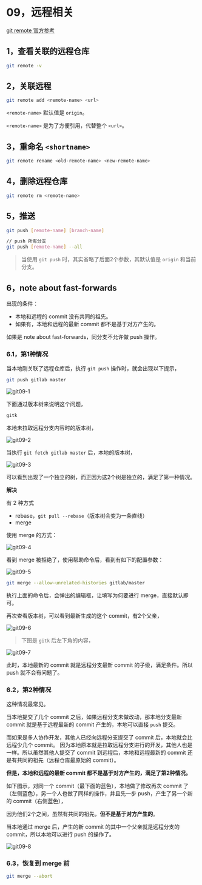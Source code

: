 # 09，远程相关

[git remote 官方参考](https://git-scm.com/book/zh/v2/Git-%E5%9F%BA%E7%A1%80-%E8%BF%9C%E7%A8%8B%E4%BB%93%E5%BA%93%E7%9A%84%E4%BD%BF%E7%94%A8)


## 1，查看关联的远程仓库
``` bash
git remote -v
```

## 2，关联远程
``` bash
git remote add <remote-name> <url> 
```
`<remote-name>` 默认值是 `origin`。

`<remote-name>` 是为了方便引用，代替整个 `<url>`。


## 3，重命名 `<shortname>`
``` bash
git remote rename <old-remote-name> <new-remote-name>
```

## 4，删除远程仓库
``` bash
git remote rm <remote-name>
```

## 5，推送

``` bash
git push [remote-name] [branch-name]

// push 所有分支
git push [remote-name] --all
```
> 当使用 `git push` 时，其实省略了后面2个参数，其默认值是 `origin` 和当前分支。

## 6，note about fast-forwards

出现的条件：
- 本地和远程的 commit 没有共同的祖先。
- 如果有，本地和远程的最新 commit 都不是基于对方产生的。

如果是 note about fast-forwards，同分支不允许做 push 操作。

### 6.1，第1种情况

当本地刚关联了远程仓库后，执行 `git push` 操作时，就会出现以下提示，

``` bash
git push gitlab master
```

![git09-1](https://crane0.oss-cn-beijing.aliyuncs.com/blogMarkdown/git20191212234020.png)

下面通过版本树来说明这个问题，

``` bash
gitk
```

本地未拉取远程分支内容时的版本树，

![git09-2](https://crane0.oss-cn-beijing.aliyuncs.com/blogMarkdown/git20191212234135.png)

当执行 `git fetch gitlab master` 后，本地的版本树，

![git09-3](https://crane0.oss-cn-beijing.aliyuncs.com/blogMarkdown/git20191212234157.png)

可以看到出现了一个独立的树，而正因为这2个树是独立的，满足了第一种情况。

**解决**

有 2 种方式
- rebase，`git pull --rebase`（版本树会变为一条直线）
- merge

使用 merge 的方式：

![git09-4](https://crane0.oss-cn-beijing.aliyuncs.com/blogMarkdown/git20191212235652.png)

看到 merge 被拒绝了，使用帮助命令后，看到有如下的配置参数：

![git09-5](https://crane0.oss-cn-beijing.aliyuncs.com/blogMarkdown/git20191212235712.png)

``` bash
git merge --allow-unrelated-histories gitlab/master
```
执行上面的命令后，会弹出的编辑框，让填写为何要进行 merge，直接默认即可。

再次查看版本树，可以看到最新生成的这个 commit，有2个父亲，

![git09-6](https://crane0.oss-cn-beijing.aliyuncs.com/blogMarkdown/git20191212235823.png)

> 下图是 `gitk` 后左下角的内容，

![git09-7](https://crane0.oss-cn-beijing.aliyuncs.com/blogMarkdown/git20191212235929.png)

此时，本地最新的 commit 就是远程分支最新 commit 的子级，满足条件。所以 push 就不会有问题了。

### 6.2，第2种情况

这种情况最常见。

当本地提交了几个 commit 之后，如果远程分支未做改动，那本地分支最新 commit 就是基于远程最新的 commit 产生的，本地可以直接 `push` 提交。

而如果是多人协作开发，其他人已经向远程分支提交了 commit 后，本地就会比远程少几个 commit。
因为本地原本就是拉取远程分支进行的开发，其他人也是一样。所以虽然其他人提交了 commit 到远程后，本地和远程最新的 commit 还是有共同的祖先（远程仓库最原始的 commit）。

**但是，本地和远程的最新 commit 都不是基于对方产生的，满足了第2种情况。**


如下图示，对同一个 commit（最下面的蓝色），本地做了修改再次 commit 了（左侧蓝色），另一个人也做了同样的操作，并且先一步 push，产生了另一个新的 commit（右侧蓝色），

因为他们2个之间，虽然有共同的祖先，**但不是基于对方产生的**。

当本地通过 merge 后，产生的新 commit 的其中一个父亲就是远程分支的 commit，所以本地可以进行 push 的操作了。

![git09-8](https://crane0.oss-cn-beijing.aliyuncs.com/blogMarkdown/git20191213004740.png)

### 6.3，恢复到 merge 前

``` bash
git merge --abort
```